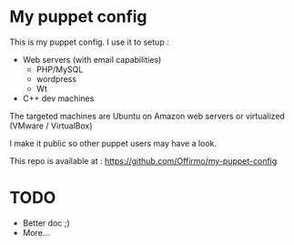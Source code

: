 My puppet config
================

This is my puppet config. I use it to setup :
- Web servers (with email capabilities)
  - PHP/MySQL
  - wordpress
  - Wt
- C++ dev machines

The targeted machines are Ubuntu on Amazon web servers or virtualized (VMware / VirtualBox)

I make it public so other puppet users may have a look.

This repo is available at : https://github.com/Offirmo/my-puppet-config


TODO
====
- Better doc ;)
- More...
